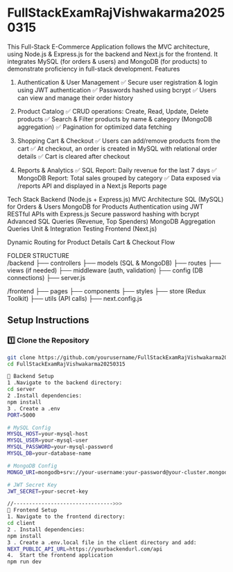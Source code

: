 # FullStackExamRajVishwakarma20250315
This Full-Stack E-Commerce Application follows the MVC architecture, using Node.js &amp; Express.js for the backend and Next.js for the frontend. It integrates MySQL (for orders &amp; users) and MongoDB (for products) to demonstrate proficiency in full-stack development.
Features
1. Authentication & User Management
✅ Secure user registration & login using JWT authentication
✅ Passwords hashed using bcrypt
✅ Users can view and manage their order history

2. Product Catalog
✅ CRUD operations: Create, Read, Update, Delete products
✅ Search & Filter products by name & category (MongoDB aggregation)
✅ Pagination for optimized data fetching

3. Shopping Cart & Checkout
✅ Users can add/remove products from the cart
✅ At checkout, an order is created in MySQL with relational order details
✅ Cart is cleared after checkout

4. Reports & Analytics
✅ SQL Report: Daily revenue for the last 7 days
✅ MongoDB Report: Total sales grouped by category
✅ Data exposed via /reports API and displayed in a Next.js Reports page

Tech Stack
Backend (Node.js + Express.js)
MVC Architecture
SQL (MySQL) for Orders & Users
MongoDB for Products
Authentication using JWT
RESTful APIs with Express.js
Secure password hashing with bcrypt
Advanced SQL Queries (Revenue, Top Spenders)
MongoDB Aggregation Queries
Unit & Integration Testing
Frontend (Next.js)

Dynamic Routing for Product Details
Cart & Checkout Flow

FOLDER STRUCTURE  
/backend
  ├── controllers
  ├── models (SQL & MongoDB)
  ├── routes
  ├── views (if needed)
  ├── middleware (auth, validation)
  ├── config (DB connections)
  ├── server.js

/frontend
  ├── pages
  ├── components
  ├── styles
  ├── store (Redux Toolkit)
  ├── utils (API calls)
  ├── next.config.js


## Setup Instructions

### 1️⃣ Clone the Repository
```bash
git clone https://github.com/yourusername/FullStackExamRajVishwakarma20250315.git
cd FullStackExamRajVishwakarma20250315

📌 Backend Setup
1 .Navigate to the backend directory:
cd server
2 .Install dependencies:
npm install
3 . Create a .env
PORT=5000

# MySQL Config
MYSQL_HOST=your-mysql-host
MYSQL_USER=your-mysql-user
MYSQL_PASSWORD=your-mysql-password
MYSQL_DB=your-database-name

# MongoDB Config
MONGO_URI=mongodb+srv://your-username:your-password@your-cluster.mongodb.net/?retryWrites=true&w=majority

# JWT Secret Key
JWT_SECRET=your-secret-key

//-------------------------------->>>
🎨 Frontend Setup
1. Navigate to the frontend directory:
cd client
2 . Install dependencies:
npm install
3 . Create a .env.local file in the client directory and add:
NEXT_PUBLIC_API_URL=https://yourbackendurl.com/api
4.  Start the frontend application
npm run dev

